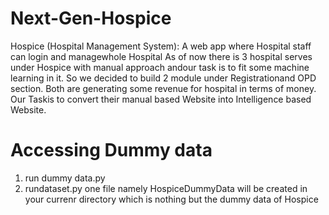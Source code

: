 # Next-Gen-Hospice
Hospice (Hospital Management System): A web app where Hospital staff can login and managewhole Hospital As of now there is 3 hospital serves under Hospice with manual approach andour task is to fit some machine learning in it. So we decided to build 2 module under Registrationand OPD section.  Both are generating some revenue for hospital in terms of money.  Our Taskis to convert their manual based Website into Intelligence based Website.
# Accessing Dummy data
1. run dummy data.py
2. rundataset.py
one file namely HospiceDummyData will be created in your currenr directory which is nothing but the dummy data of Hospice
